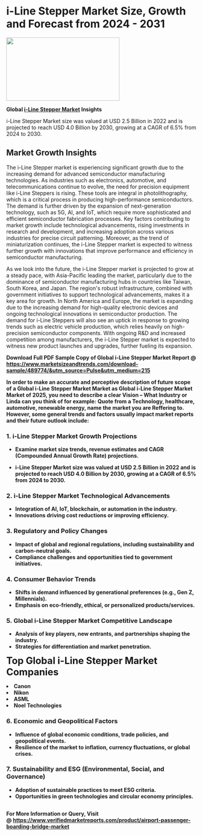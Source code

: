 <H1>i-Line Stepper Market Size, Growth and Forecast from 2024 - 2031</H1><img class="aligncenter size-medium wp-image-584254" src="https://thirdeyenews.in/wp-content/uploads/2024/09/Global-Market-Research-300x168.jpeg" alt="" width="300" height="168" /><p><strong>Global&nbsp;<a href="https://www.marketsizeandtrends.com/download-sample/489774/&amp;utm_source=Pulse&amp;utm_medium=215">i-Line Stepper Market</a> Insights</strong></p><p>i-Line Stepper Market size was valued at USD 2.5 Billion in 2022 and is projected to reach USD 4.0 Billion by 2030, growing at a CAGR of 6.5% from 2024 to 2030.</p><p><h2>Market Growth Insights</h2> <p>The i-Line Stepper market is experiencing significant growth due to the increasing demand for advanced semiconductor manufacturing technologies. As industries such as electronics, automotive, and telecommunications continue to evolve, the need for precision equipment like i-Line Steppers is rising. These tools are integral in photolithography, which is a critical process in producing high-performance semiconductors. The demand is further driven by the expansion of next-generation technology, such as 5G, AI, and IoT, which require more sophisticated and efficient semiconductor fabrication processes. Key factors contributing to market growth include technological advancements, rising investments in research and development, and increasing adoption across various industries for precise circuit patterning. Moreover, as the trend of miniaturization continues, the i-Line Stepper market is expected to witness further growth with innovations that improve performance and efficiency in semiconductor manufacturing.</p> <p><strong></strong></p> <p>As we look into the future, the i-Line Stepper market is projected to grow at a steady pace, with Asia-Pacific leading the market, particularly due to the dominance of semiconductor manufacturing hubs in countries like Taiwan, South Korea, and Japan. The region's robust infrastructure, combined with government initiatives to support technological advancements, makes it a key area for growth. In North America and Europe, the market is expanding due to the increasing demand for high-quality electronic devices and ongoing technological innovations in semiconductor production. The demand for i-Line Steppers will also see an uptick in response to growing trends such as electric vehicle production, which relies heavily on high-precision semiconductor components. With ongoing R&D and increased competition among manufacturers, the i-Line Stepper market is expected to witness new product launches and upgrades, further fueling its expansion.</p> <p><strong></p><p><span class=""><strong>Download Full PDF Sample Copy of Global i-Line Stepper Market Report</strong> @ <a href="https://www.marketsizeandtrends.com/download-sample/489774/&amp;utm_source=Pulse&amp;utm_medium=215" target="_blank">https://www.marketsizeandtrends.com/download-sample/489774/&amp;utm_source=Pulse&amp;utm_medium=215</a></span></p><p>In order to make an accurate and perceptive description of future scope of a Global&nbsp;i-Line Stepper Market Market as Global&nbsp;i-Line Stepper Market Market of 2025, you need to describe a clear Vision &ndash; What Industry or Linda can you think of for example: Quote from a Technology, healthcare, automotive, renewable energy, name the market you are Reffering to. However, some general trends and factors usually impact market reports and their future outlook include:</p><h3>1.&nbsp;<strong>i-Line Stepper Market Growth Projections</strong></h3><ul><li>Examine market size trends, revenue estimates and CAGR (Compounded Annual Growth Rate) projections.</li><li><p>i-Line Stepper Market size was valued at USD 2.5 Billion in 2022 and is projected to reach USD 4.0 Billion by 2030, growing at a CAGR of 6.5% from 2024 to 2030.</p></li></ul><h3>2.&nbsp;<strong>i-Line Stepper Market Technological Advancements</strong></h3><ul><li>Integration of AI, IoT, blockchain, or automation in the industry.</li><li>Innovations driving cost reductions or improving efficiency.</li></ul><h3>3.&nbsp;<strong>Regulatory and Policy Changes</strong></h3><ul><li>Impact of global and regional regulations, including sustainability and carbon-neutral goals.</li><li>Compliance challenges and opportunities tied to government initiatives.</li></ul><h3>4.&nbsp;<strong>Consumer Behavior Trends</strong></h3><ul><li>Shifts in demand influenced by generational preferences (e.g., Gen Z, Millennials).</li><li>Emphasis on eco-friendly, ethical, or personalized products/services.</li></ul><h3>5.&nbsp;<strong>Global i-Line Stepper Market Competitive Landscape</strong></h3><ul><li>Analysis of key players, new entrants, and partnerships shaping the industry.</li><li>Strategies for differentiation and market penetration.</li></ul><p data-pm-slice="1 1 []"><span style="color: inherit; font-family: inherit; font-size: 25px;">Top Global i-Line Stepper Market Companies</span></p><div class="" data-test-id=""><p><li>Canon</li><li> Nikon</li><li> ASML</li><li> Noel Technologies</li></p></div><h3>6.&nbsp;<strong>Economic and Geopolitical Factors</strong></h3><ul><li>Influence of global economic conditions, trade policies, and geopolitical events.</li><li>Resilience of the market to inflation, currency fluctuations, or global crises.</li></ul><h3>7.&nbsp;<strong>Sustainability and ESG (Environmental, Social, and Governance)</strong></h3><ul><li>Adoption of sustainable practices to meet ESG criteria.</li><li>Opportunities in green technologies and circular economy principles.</li></ul><h2><strong style="font-size: 14px;">For More Information or Query, Visit @&nbsp;</strong><a style="background-color: #ffffff; font-size: 14px;" href="https://www.marketsizeandtrends.com/report/i-line-stepper-market/" target="_blank">https://www.verifiedmarketreports.com/product/airport-passenger-boarding-bridge-market</a></h2>
